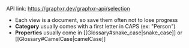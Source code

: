 API link: https://graphxr.dev/graphxr-api/selection

- Each view is a document, so save them often not to lose progress
- **Category** usually comes with a first letter in CAPS (ex: "Person")
- **Properties** usually come in [[Glossary#snake_case|snake_case]] or [[Glossary#CamelCase|camelCase]] 


